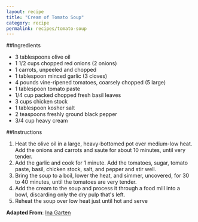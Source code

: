 ```yaml
---
layout: recipe
title: "Cream of Tomato Soup"
category: recipe
permalink: recipes/tomato-soup
---
```


##Ingredients
 - 3 tablespoons olive oil
 - 1 1/2 cups chopped red onions (2 onions)
 - 1 carrots, unpeeled and chopped
 - 1 tablespoon minced garlic (3 cloves)
 - 4 pounds vine-ripened tomatoes, coarsely chopped (5 large)
 - 1 tablespoon tomato paste
 - 1/4 cup packed chopped fresh basil leaves
 - 3 cups chicken stock
 - 1 tablespoon kosher salt
 - 2 teaspoons freshly ground black pepper
 - 3/4 cup heavy cream


##Instructions
1. Heat the olive oil in a large, heavy-bottomed pot over medium-low heat. Add the onions and carrots and saute for about 10 minutes, until very tender.
2. Add the garlic and cook for 1 minute. Add the tomatoes, sugar, tomato paste, basil, chicken stock, salt, and pepper and stir well.
3. Bring the soup to a boil, lower the heat, and simmer, uncovered, for 30 to 40 minutes, until the tomatoes are very tender.
4. Add the cream to the soup and process it through a food mill into a bowl, discarding only the dry pulp that's left.
5. Reheat the soup over low heat just until hot and serve

**Adapted From**: [Ina Garten](http://www.foodnetwork.com/recipes/ina-garten/cream-of-fresh-tomato-soup-recipe.html)